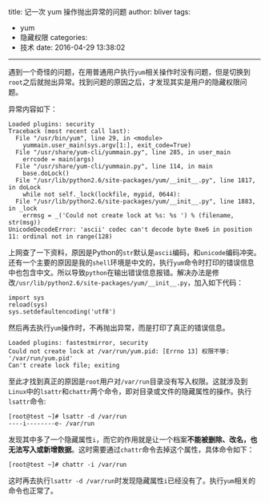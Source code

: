 title: 记一次 yum 操作抛出异常的问题
author: bliver
tags:
  - yum
  - 隐藏权限
categories:
  - 技术
date: 2016-04-29 13:38:02
---
遇到一个奇怪的问题，在用普通用户执行`yum`相关操作时没有问题，但是切换到`root`之后就抛出异常。找到问题的原因之后，才发现其实是用户的隐藏权限问题。

<!-- more -->

异常内容如下：

```
Loaded plugins: security
Traceback (most recent call last):
  File "/usr/bin/yum", line 29, in <module>
    yummain.user_main(sys.argv[1:], exit_code=True)
  File "/usr/share/yum-cli/yummain.py", line 285, in user_main
    errcode = main(args)
  File "/usr/share/yum-cli/yummain.py", line 114, in main
    base.doLock()
  File "/usr/lib/python2.6/site-packages/yum/__init__.py", line 1817, in doLock
    while not self._lock(lockfile, mypid, 0644):
  File "/usr/lib/python2.6/site-packages/yum/__init__.py", line 1883, in _lock
    errmsg = _('Could not create lock at %s: %s ') % (filename, str(msg))
UnicodeDecodeError: 'ascii' codec can't decode byte 0xe6 in position 11: ordinal not in range(128)  
```

上网查了一下资料，原因是Python的`str`默认是`ascii`编码，和`unicode`编码冲突。还有一个主要的原因是我的`shell`环境是中文的，执行`yum`命令时打印的错误信息中也包含中文。所以导致`python`在输出错误信息报错。解决办法是修改`/usr/lib/python2.6/site-packages/yum/__init__.py`，加入如下代码：

```
import sys
reload(sys)
sys.setdefaultencoding('utf8')
```

然后再去执行`yum`操作时，不再抛出异常，而是打印了真正的错误信息。

```
Loaded plugins: fastestmirror, security
Could not create lock at /var/run/yum.pid: [Errno 13] 权限不够: '/var/run/yum.pid'
Can't create lock file; exiting
```

至此才找到真正的原因是`root`用户对`/var/run`目录没有写入权限。这就涉及到`Linux`中的`lsattr`和`chattr`两个命令，即对目录或文件的隐藏属性的操作。执行`lsattr`命令:

```
[root@test ~]# lsattr -d /var/run
----i--------e- /var/run
```

发现其中多了一个隐藏属性`i`，而它的作用就是让一个档案**不能被删除、改名，也无法写入或新增数据**。这时需要通过`chattr`命令去掉这个属性，具体命令如下：

```
[root@test ~]# chattr -i /var/run
```

这时再去执行`lsattr -d /var/run`时发现隐藏属性`i`已经没有了。执行`yum`相关的命令也正常了。